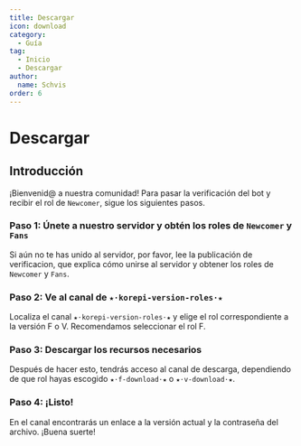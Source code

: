 ```yaml
---
title: Descargar
icon: download
category:
  - Guía
tag:
  - Inicio
  - Descargar
author:
  name: Schvis
order: 6
---
```


# Descargar

## Introducción

¡Bienvenid@ a nuestra comunidad! Para pasar la verificación del bot y recibir el rol de `Newcomer`, sigue los siguientes pasos.

### Paso 1: Únete a nuestro servidor y obtén los roles de `Newcomer` y `Fans`

Si aún no te has unido al servidor, por favor, lee la publicación de verificacion, que explica cómo unirse al servidor y obtener los roles de `Newcomer` y `Fans`.

### Paso 2: Ve al canal de `★⋅korepi-version-roles⋅★`

Localiza el canal `★⋅korepi-version-roles⋅★` y elige el rol correspondiente a la versión F o V. Recomendamos seleccionar el rol F.

### Paso 3: Descargar los recursos necesarios

Después de hacer esto, tendrás acceso al canal de descarga, dependiendo de que rol hayas escogido `★⋅f-download⋅★` o `★⋅v-download⋅★`.

### Paso 4: ¡Listo!

En el canal encontrarás un enlace a la versión actual y la contraseña del archivo. ¡Buena suerte!

